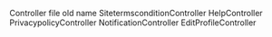 Controller file old name
SitetermsconditionController
HelpController
PrivacypolicyController
NotificationController
EditProfileController